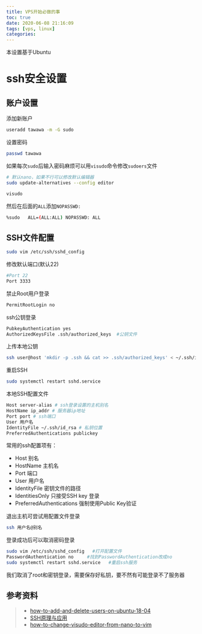 ```yaml
---
title: VPS开始必做的事
toc: true
date: 2020-06-08 21:16:09
tags: [vps, linux]
categories:
---
```

本设置基于Ubuntu
# ssh安全设置
## 账户设置
添加新账户
```bash
useradd tawawa -m -G sudo
```
设置密码
```bash
passwd tawawa
```
如果每次`sudo`后输入密码麻烦可以用`visudo`命令修改`sudoers`文件
```bash
# 默认nano，如果不行可以修改默认编辑器
sudo update-alternatives --config editor

visudo
```
然后在后面的`ALL`添加`NOPASSWD:`
```bash
%sudo   ALL=(ALL:ALL) NOPASSWD: ALL
```
## SSH文件配置
```bash
sudo vim /etc/ssh/sshd_config
```
修改默认端口(默认22)
```bash
#Port 22
Port 3333 
```
禁止Root用户登录
```bash
PermitRootLogin no
```
ssh公钥登录
```bash
PubkeyAuthentication yes
AuthorizedKeysFile .ssh/authorized_keys  #公钥文件
```
上传本地公钥
```bash
ssh user@host 'mkdir -p .ssh && cat >> .ssh/authorized_keys' < ~/.ssh/id_rsa.pub
```
重启SSH
```bash
sudo systemctl restart sshd.service
```
本地SSH配置文件
```bash
Host server-alias # ssh登录设置的主机别名
HostName ip_addr # 服务器ip地址
Port port # ssh端口
User 用户名
IdentityFile ~/.ssh/id_rsa # 私钥位置
PreferredAuthentications publickey
```
常用的ssh配置项有：
* Host 别名
* HostName 主机名
* Port 端口
* User 用户名
* IdentityFile 密钥文件的路径
* IdentitiesOnly 只接受SSH key 登录
* PreferredAuthentications 强制使用Public Key验证  

退出主机可尝试用配置文件登录
```bash
ssh 用户名@别名
```
登录成功后可以取消密码登录
```bash
sudo vim /etc/ssh/sshd_config   #打开配置文件
PasswordAuthentication no     #找到PasswordAuthentication改成no
sudo systemctl restart sshd.service   #重启ssh服务
```
我们取消了root和密钥登录，需要保存好私钥，要不然有可能登录不了服务器

## 参考资料
> - [how-to-add-and-delete-users-on-ubuntu-18-04](https://www.digitalocean.com/community/tutorials/how-to-add-and-delete-users-on-ubuntu-18-04)
> - [SSH原理与应用](http://www.ruanyifeng.com/blog/2011/12/ssh_remote_login.html)
> - [how-to-change-visudo-editor-from-nano-to-vim](https://askubuntu.com/questions/539243/how-to-change-visudo-editor-from-nano-to-vim)
